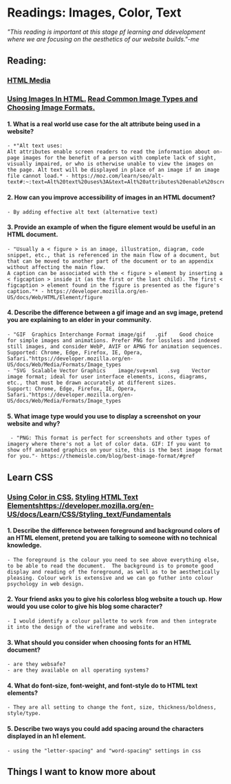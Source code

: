 # Readings: Images, Color, Text

*"This reading is important at this stage pf learning and ddevelopment where we are focusing on the aesthetics of our website builds."-me*


## Reading:

### [HTML Media](https://developer.mozilla.org/en-US/docs/Learn/HTML/Multimedia_and_embedding)
### [Using Images In HTML.](https://developer.mozilla.org/en-US/docs/Learn/HTML/Multimedia_and_embedding/Images_in_HTML) [Read Common Image Types and Choosing Image Formats.](https://developer.mozilla.org/en-US/docs/Web/Media/Formats/Image_types)

#### 1. What is a real world use case for the alt attribute being used in a website? 
    - *"Alt text uses:
    Alt attributes enable screen readers to read the information about on-page images for the benefit of a person with complete lack of sight, visually impaired, or who is otherwise unable to view the images on the page. Alt text will be displayed in place of an image if an image file cannot load.* - https://moz.com/learn/seo/alt-text#:~:text=Alt%20text%20uses%3A&text=Alt%20attributes%20enable%20screen%20readers,an%20image%20file%20cannot%20load.

#### 2. How can you improve accessibility of images in an HTML document? 
    - By adding effective alt text (alternative text)

#### 3. Provide an example of when the figure element would be useful in an HTML document.
    - "Usually a < figure > is an image, illustration, diagram, code snippet, etc., that is referenced in the main flow of a document, but that can be moved to another part of the document or to an appendix without affecting the main flow.
    A caption can be associated with the < figure > element by inserting a < figcaption > inside it (as the first or the last child). The first < figcaption > element found in the figure is presented as the figure's caption."* - https://developer.mozilla.org/en-US/docs/Web/HTML/Element/figure

#### 4. Describe the difference between a gif image and an svg image, pretend you are explaining to an elder in your community.
    - "GIF	Graphics Interchange Format	image/gif	.gif	Good choice for simple images and animations. Prefer PNG for lossless and indexed still images, and consider WebP, AVIF or APNG for animation sequences.
    Supported: Chrome, Edge, Firefox, IE, Opera, Safari."https://developer.mozilla.org/en-US/docs/Web/Media/Formats/Image_types
    - "SVG	Scalable Vector Graphics	image/svg+xml	.svg	Vector image format; ideal for user interface elements, icons, diagrams, etc., that must be drawn accurately at different sizes.
    Support: Chrome, Edge, Firefox, IE, Opera, Safari."https://developer.mozilla.org/en-US/docs/Web/Media/Formats/Image_types

#### 5. What image type would you use to display a screenshot on your website and why? 
     - "PNG: This format is perfect for screenshots and other types of imagery where there's not a lot of color data. GIF: If you want to show off animated graphics on your site, this is the best image format for you."- https://themeisle.com/blog/best-image-format/#gref


## Learn CSS

### [Using Color in CSS.](https://developer.mozilla.org/en-US/docs/Web/CSS/CSS_Colors/Applying_color) [Styling HTML Text Elements]()https://developer.mozilla.org/en-US/docs/Learn/CSS/Styling_text/Fundamentals

#### 1. Describe the difference between foreground and background colors of an HTML element, pretend you are talking to someone with no technical knowledge. 
    - The foreground is the colour you need to see above everything else, to be able to read the document.  The background is to promote good display and reading of the foreground, as well as to be aesthetically pleasing. Colour work is extensive and we can go futher into colour psychology in web design.

#### 2. Your friend asks you to give his colorless blog website a touch up. How would you use color to give his blog some character? 
    - I would identify a colour pallette to work from and then integrate it into the design of the wireframe and website.

#### 3. What should you consider when choosing fonts for an HTML document? 
    - are they websafe? 
    - are they available on all operating systems?

#### 4. What do font-size, font-weight, and font-style do to HTML text elements? 
    - They are all setting to change the font, size, thickness/boldness, style/type.

#### 5. Describe two ways you could add spacing around the characters displayed in an h1 element. 
    - using the "letter-spacing" and "word-spacing" settings in css


## Things I want to know more about




